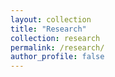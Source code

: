 ```yaml
---
layout: collection
title: "Research"
collection: research
permalink: /research/
author_profile: false
---
```

